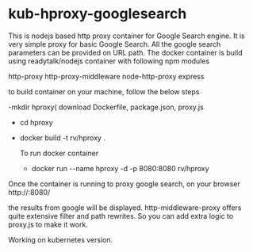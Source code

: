 # kub-hproxy-googlesearch

This is nodejs based http proxy container for Google Search engine. It is very simple proxy for basic Google Search. All the google search parameters can be provided on URL path. The docker container is build using readytalk/nodejs container with following npm modules

http-proxy
http-proxy-middleware
node-http-proxy
express

to build container on your machine, follow the below steps

-mkdir hproxy(<appdir>
download  Dockerfile, package.json, proxy.js
  - cd hproxy
- docker build -t  rv/hproxy .
  
  To run docker container  
  - docker run --name hproxy -d -p 8080:8080 rv/hproxy
  
  
 Once the container is running to proxy google search, on your browser
 http://<dockerhostip>:8080/<searchterm>
  
  the results from google will be displayed. http-middleware-proxy offers quite extensive filter and path rewrites. So you can add extra logic to proxy.js to make it work.
  
  
  Working on kubernetes version.
  
